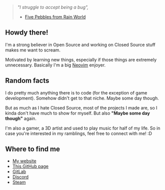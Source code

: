 > *"I struggle to accept being a bug",*
> - [Five Pebbles from Rain World](https://rainworld.miraheze.org/wiki/SI_top)

## Howdy there! 
I'm a strong believer in Open Source and working on Closed Source stuff makes me want to scream.

Motivated by learning new things, especially if those things are extremely unnecessary. Basically I'm a big [Neovim](https://neovim.io/) enjoyer.

## Random facts
I do pretty much anything there is to code (for the exception of game development). Somehow didn't get to that niche. Maybe some day though.

But as much as I hate Closed Source, most of the projects I made are, so I kinda don't have much to show for myself. But also **"Maybe some day though"** again.

I'm also a gamer, a 3D artist and used to play music for half of my life. So in case you're interested in my ramblings, feel free to connect with me! :D

## Where to find me

- [My website](https://little-kiwi.net/)
- [This GitHub page](https://github.com/KiwiPetal)
- [GitLab](https://gitlab.com/KiwiPetal)
- [Discord](https://discordlookup.com/user/258571406302773251)
- [Steam](https://steamcommunity.com/id/KiwiButNotTheBird/)
